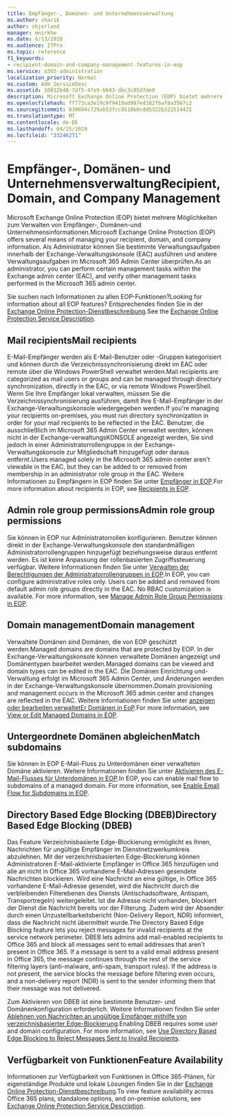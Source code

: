 ```yaml
---
title: Empfänger-, Domänen- und Unternehmensverwaltung
ms.author: sharik
author: skjerland
manager: mnirkhe
ms.date: 6/13/2018
ms.audience: ITPro
ms.topic: reference
f1_keywords:
- recipient-domain-and-company-management-features-in-eop
ms.service: o365-administration
localization_priority: Normal
ms.custom: Adm_ServiceDesc
ms.assetid: 10812b48-7df5-47e9-b643-dbc3c85d7de0
description: Microsoft Exchange Online Protection (EOP) bietet mehrere Möglichkeiten zum Verwalten von Empfänger-, Domänen-und Unternehmensinformationen. Als Administrator können Sie bestimmte Verwaltungsaufgaben innerhalb der Exchange-Verwaltungskonsole (EAC) ausführen und andere Verwaltungsaufgaben im Microsoft 365 Admin Center überprüfen.
ms.openlocfilehash: ff773ca3e19c9f9419ad907ed102f6af8a3567c2
ms.sourcegitcommit: 830694c729ab53fcc8518b0cdd5322b322514431
ms.translationtype: MT
ms.contentlocale: de-DE
ms.lasthandoff: 04/25/2019
ms.locfileid: "33246271"
---
```

# <a name="recipient-domain-and-company-management"></a><span data-ttu-id="f85c3-104">Empfänger-, Domänen- und Unternehmensverwaltung</span><span class="sxs-lookup"><span data-stu-id="f85c3-104">Recipient, Domain, and Company Management</span></span>

<span data-ttu-id="f85c3-105">Microsoft Exchange Online Protection (EOP) bietet mehrere Möglichkeiten zum Verwalten von Empfänger-, Domänen-und Unternehmensinformationen.</span><span class="sxs-lookup"><span data-stu-id="f85c3-105">Microsoft Exchange Online Protection (EOP) offers several means of managing your recipient, domain, and company information.</span></span> <span data-ttu-id="f85c3-106">Als Administrator können Sie bestimmte Verwaltungsaufgaben innerhalb der Exchange-Verwaltungskonsole (EAC) ausführen und andere Verwaltungsaufgaben im Microsoft 365 Admin Center überprüfen.</span><span class="sxs-lookup"><span data-stu-id="f85c3-106">As an administrator, you can perform certain management tasks within the Exchange admin center (EAC), and verify other management tasks performed in the Microsoft 365 admin center.</span></span>
  
<span data-ttu-id="f85c3-107">Sie suchen nach Informationen zu allen EOP-Funktionen?</span><span class="sxs-lookup"><span data-stu-id="f85c3-107">Looking for information about all EOP features?</span></span> <span data-ttu-id="f85c3-108">Entsprechendes finden Sie in der [Exchange Online Protection-Dienstbeschreibung](exchange-online-protection-service-description.md).</span><span class="sxs-lookup"><span data-stu-id="f85c3-108">See the [Exchange Online Protection Service Description](exchange-online-protection-service-description.md).</span></span>
  
## <a name="mail-recipients"></a><span data-ttu-id="f85c3-109">Mail recipients</span><span class="sxs-lookup"><span data-stu-id="f85c3-109">Mail recipients</span></span>
<span data-ttu-id="f85c3-110"><a name="BKMK_mailrecipients"> </a></span><span class="sxs-lookup"><span data-stu-id="f85c3-110"></span></span>

<span data-ttu-id="f85c3-111">E-Mail-Empfänger werden als E-Mail-Benutzer oder -Gruppen kategorisiert und können durch die Verzeichnissynchronisierung direkt im EAC oder remote über die Windows PowerShell verwaltet werden.</span><span class="sxs-lookup"><span data-stu-id="f85c3-111">Mail recipients are categorized as mail users or groups and can be managed through directory synchronization, directly in the EAC, or via remote Windows PowerShell.</span></span> <span data-ttu-id="f85c3-112">Wenn Sie Ihre Empfänger lokal verwalten, müssen Sie die Verzeichnissynchronisierung ausführen, damit Ihre E-Mail-Empfänger in der Exchange-Verwaltungskonsole wiedergegeben werden.</span><span class="sxs-lookup"><span data-stu-id="f85c3-112">If you're managing your recipients on-premises, you must run directory synchronization in order for your mail recipients to be reflected in the EAC.</span></span> <span data-ttu-id="f85c3-113">Benutzer, die ausschließlich im Microsoft 365 Admin Center verwaltet werden, können nicht in der Exchange-verwaltungsKONSOLE angezeigt werden, Sie sind jedoch in einer Administratorrollengruppe in der Exchange-Verwaltungskonsole zur Mitgliedschaft hinzugefügt oder daraus entfernt.</span><span class="sxs-lookup"><span data-stu-id="f85c3-113">Users managed solely in the Microsoft 365 admin center aren't viewable in the EAC, but they can be added to or removed from membership in an administrator role group in the EAC.</span></span> <span data-ttu-id="f85c3-114">Weitere Informationen zu Empfängern in EOP finden Sie unter [Empfänger in EOP](https://go.microsoft.com/fwlink/p/?LinkId=280011).</span><span class="sxs-lookup"><span data-stu-id="f85c3-114">For more information about recipients in EOP, see [Recipients in EOP](https://go.microsoft.com/fwlink/p/?LinkId=280011).</span></span>
  
## <a name="admin-role-group-permissions"></a><span data-ttu-id="f85c3-115">Admin role group permissions</span><span class="sxs-lookup"><span data-stu-id="f85c3-115">Admin role group permissions</span></span>
<span data-ttu-id="f85c3-116"><a name="BKMK_adminrolegrouppermissions"> </a></span><span class="sxs-lookup"><span data-stu-id="f85c3-116"></span></span>

<span data-ttu-id="f85c3-p105">Sie können in EOP nur Administratorrollen konfigurieren. Benutzer können direkt in der Exchange-Verwaltungskonsole den standardmäßigen Administratorrollengruppen hinzugefügt beziehungsweise daraus entfernt werden. Es ist keine Anpassung der rollenbasierten Zugriffssteuerung verfügbar. Weitere Informationen finden Sie unter [Verwalten der Berechtigungen der Administratorrollengruppen in EOP](https://go.microsoft.com/fwlink/p/?LinkId=282238).</span><span class="sxs-lookup"><span data-stu-id="f85c3-p105">In EOP, you can configure administrative roles only. Users can be added and removed from default admin role groups directly in the EAC. No RBAC customization is available. For more information, see [Manage Admin Role Group Permissions in EOP](https://go.microsoft.com/fwlink/p/?LinkId=282238).</span></span>
  
## <a name="domain-management"></a><span data-ttu-id="f85c3-121">Domain management</span><span class="sxs-lookup"><span data-stu-id="f85c3-121">Domain management</span></span>
<span data-ttu-id="f85c3-122"><a name="BKMK_domainmanagement"> </a></span><span class="sxs-lookup"><span data-stu-id="f85c3-122"></span></span>

<span data-ttu-id="f85c3-123">Verwaltete Domänen sind Domänen, die von EOP geschützt werden.</span><span class="sxs-lookup"><span data-stu-id="f85c3-123">Managed domains are domains that are protected by EOP.</span></span> <span data-ttu-id="f85c3-124">In der Exchange-Verwaltungskonsole können verwaltete Domänen angezeigt und Domänentypen bearbeitet werden.</span><span class="sxs-lookup"><span data-stu-id="f85c3-124">Managed domains can be viewed and domain types can be edited in the EAC.</span></span> <span data-ttu-id="f85c3-125">Die Domänen Einrichtung und-Verwaltung erfolgt im Microsoft 365 Admin Center, und Änderungen werden in der Exchange-Verwaltungskonsole übernommen.</span><span class="sxs-lookup"><span data-stu-id="f85c3-125">Domain provisioning and management occurs in the Microsoft 365 admin center and changes are reflected in the EAC.</span></span> <span data-ttu-id="f85c3-126">Weitere Informationen finden Sie unter [anzeigen oder bearbeiten verwaltetEr Domänen in EoP](https://go.microsoft.com/fwlink/p/?LinkId=282239).</span><span class="sxs-lookup"><span data-stu-id="f85c3-126">For more information, see [View or Edit Managed Domains in EOP](https://go.microsoft.com/fwlink/p/?LinkId=282239).</span></span>
  
## <a name="match-subdomains"></a><span data-ttu-id="f85c3-127">Untergeordnete Domänen abgleichen</span><span class="sxs-lookup"><span data-stu-id="f85c3-127">Match subdomains</span></span>
<span data-ttu-id="f85c3-128"><a name="BKMK_EOP_Match_Subdomains"> </a></span><span class="sxs-lookup"><span data-stu-id="f85c3-128"></span></span>

<span data-ttu-id="f85c3-p107">Sie können in EOP E-Mail-Fluss zu Unterdomänen einer verwalteten Domäne aktivieren. Weitere Informationen finden Sie unter [Aktivieren des E-Mail-Flusses für Unterdomänen in EOP](https://go.microsoft.com/fwlink/p/?LinkId=397213).</span><span class="sxs-lookup"><span data-stu-id="f85c3-p107">In EOP, you can enable mail flow to subdomains of a managed domain. For more information, see [Enable Email Flow for Subdomains in EOP](https://go.microsoft.com/fwlink/p/?LinkId=397213).</span></span> 
  
## <a name="directory-based-edge-blocking-dbeb"></a><span data-ttu-id="f85c3-131">Directory Based Edge Blocking (DBEB)</span><span class="sxs-lookup"><span data-stu-id="f85c3-131">Directory Based Edge Blocking (DBEB)</span></span>
<span data-ttu-id="f85c3-132"><a name="BKMK_DBEB"> </a></span><span class="sxs-lookup"><span data-stu-id="f85c3-132"></span></span>

<span data-ttu-id="f85c3-p108">Das Feature Verzeichnisbasierte Edge-Blockierung ermöglicht es Ihnen, Nachrichten für ungültige Empfänger im Dienstnetzwerkumkreis abzulehnen. Mit der verzeichnisbasierten Edge-Blockierung können Administratoren E-Mail-aktivierte Empfänger in Office 365 hinzufügen und alle an nicht in Office 365 vorhandene E-Mail-Adressen gesendete Nachrichten blockieren. Wird eine Nachricht an eine gültige, in Office 365 vorhandene E-Mail-Adresse gesendet, wird die Nachricht durch die verbleibenden Filterebenen des Diensts (Antischadsoftware, Antispam, Transportregeln) weitergeleitet. Ist die Adresse nicht vorhanden, blockiert der Dienst die Nachricht bereits vor der Filterung. Zudem wird der Absender durch einen Unzustellbarkeitsbericht (Non-Delivery Report, NDR) informiert, dass die Nachricht nicht übermittelt wurde.</span><span class="sxs-lookup"><span data-stu-id="f85c3-p108">The Directory Based Edge Blocking feature lets you reject messages for invalid recipients at the service network perimeter. DBEB lets admins add mail-enabled recipients to Office 365 and block all messages sent to email addresses that aren't present in Office 365. If a message is sent to a valid email address present in Office 365, the message continues through the rest of the service filtering layers (anti-malware, anti-spam, transport rules). If the address is not present, the service blocks the message before filtering even occurs, and a non-delivery report (NDR) is sent to the sender informing them that their message was not delivered.</span></span> 
  
<span data-ttu-id="f85c3-p109">Zum Aktivieren von DBEB ist eine bestimmte Benutzer- und Domänenkonfiguration erforderlich. Weitere Informationen finden Sie unter [Ablehnen von Nachrichten an ungültige Empfänger mithilfe von verzeichnisbasierter Edge-Blockierung](https://go.microsoft.com/fwlink/p/?LinkId=390676).</span><span class="sxs-lookup"><span data-stu-id="f85c3-p109">Enabling DBEB requires some user and domain configuration. For more information, see [Use Directory Based Edge Blocking to Reject Messages Sent to Invalid Recipients](https://go.microsoft.com/fwlink/p/?LinkId=390676).</span></span>
  
## <a name="feature-availability"></a><span data-ttu-id="f85c3-139">Verfügbarkeit von Funktionen</span><span class="sxs-lookup"><span data-stu-id="f85c3-139">Feature Availability</span></span>
<span data-ttu-id="f85c3-140"><a name="BKMK_DBEB"> </a></span><span class="sxs-lookup"><span data-stu-id="f85c3-140"></span></span>

<span data-ttu-id="f85c3-141">Informationen zur Verfügbarkeit von Funktionen in Office 365-Plänen, für eigenständige Produkte und lokale Lösungen finden Sie in der [Exchange Online Protection-Dienstbeschreibung](exchange-online-protection-service-description.md).</span><span class="sxs-lookup"><span data-stu-id="f85c3-141">To view feature availability across Office 365 plans, standalone options, and on-premise solutions, see [Exchange Online Protection Service Description](exchange-online-protection-service-description.md).</span></span>
  

